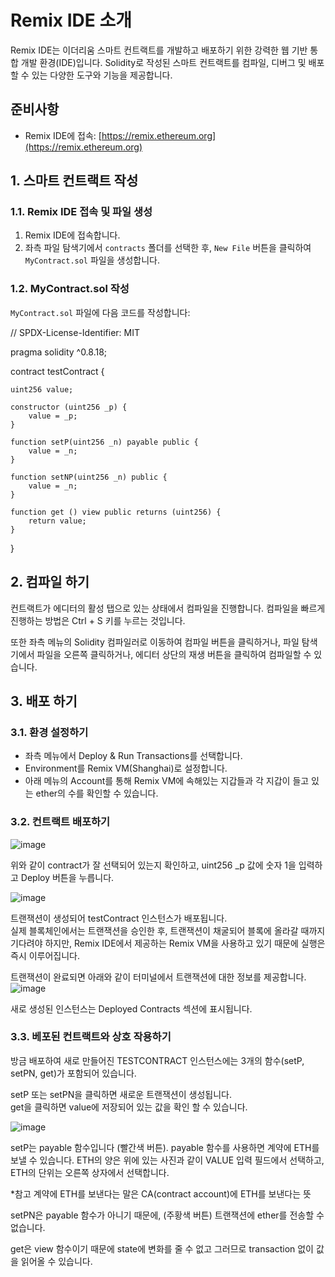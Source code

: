 # Remix IDE 소개 
Remix IDE는 이더리움 스마트 컨트랙트를 개발하고 배포하기 위한 강력한 웹 기반 통합 개발 환경(IDE)입니다. Solidity로 작성된 스마트 컨트랙트를 컴파일, 디버그 및 배포할 수 있는 다양한 도구와 기능을 제공합니다.  

## 준비사항

- Remix IDE에 접속: [https://remix.ethereum.org](https://remix.ethereum.org)

## 1. 스마트 컨트랙트 작성

### 1.1. Remix IDE 접속 및 파일 생성

1. Remix IDE에 접속합니다.
2. 좌측 파일 탐색기에서 `contracts` 폴더를 선택한 후, `New File` 버튼을 클릭하여 `MyContract.sol` 파일을 생성합니다.

### 1.2. MyContract.sol 작성

`MyContract.sol` 파일에 다음 코드를 작성합니다:


// SPDX-License-Identifier: MIT

pragma solidity ^0.8.18;

contract testContract {

    uint256 value;

    constructor (uint256 _p) {
        value = _p;
    }

    function setP(uint256 _n) payable public {
        value = _n;
    }

    function setNP(uint256 _n) public {
        value = _n;
    }

    function get () view public returns (uint256) {
        return value;
    }
}

## 2. 컴파일 하기 

컨트랙트가 에디터의 활성 탭으로 있는 상태에서 컴파일을 진행합니다.
컴파일을 빠르게 진행하는 방법은 Ctrl + S 키를 누르는 것입니다.

또한 좌측 메뉴의 Solidity 컴파일러로 이동하여 컴파일 버튼을 클릭하거나, 파일 탐색기에서 파일을 오른쪽 클릭하거나,
에디터 상단의 재생 버튼을 클릭하여 컴파일할 수 있습니다.

## 3. 배포 하기 

### 3.1. 환경 설정하기 

 - 좌측 메뉴에서 Deploy & Run Transactions를 선택합니다.  
 - Environment를 Remix VM(Shanghai)로 설정합니다.  
 - 아래 메뉴의 Account를 통해 Remix VM에 속해있는 지갑들과 각 지갑이 들고 있는 ether의 수를 확인할 수 있습니다. 


### 3.2. 컨트랙트 배포하기

![image](https://github.com/Joon2000/Solidity-modules/assets/87323564/744a4e5c-d08f-415d-8ab7-5fb1a3787816)

위와 같이 contract가 잘 선택되어 있는지 확인하고, uint256 _p 값에 숫자 1을 입력하고 Deploy 버튼을 누릅니다. 


![image](https://github.com/Joon2000/Solidity-modules/assets/87323564/5b6202f4-3c59-4631-9b1c-275905ed19c5)

트랜잭션이 생성되어 testContract 인스턴스가 배포됩니다.  
실제 블록체인에서는 트랜잭션을 승인한 후, 트랜잭션이 채굴되어 블록에 올라갈 때까지 기다려야 하지만, Remix IDE에서 제공하는 Remix VM을 사용하고 있기 때문에 실행은 즉시 이루어집니다.

트랜잭션이 완료되면 아래와 같이 터미널에서 트랜잭션에 대한 정보를 제공합니다.
![image](https://github.com/Joon2000/Solidity-modules/assets/87323564/68f7bb3c-389b-46a0-960a-79c697e073b3)

새로 생성된 인스턴스는 Deployed Contracts 섹션에 표시됩니다.


### 3.3. 베포된 컨트랙트와 상호 작용하기 

방금 배포하여 새로 만들어진 TESTCONTRACT  인스턴스에는 3개의 함수(setP, setPN, get)가 포함되어 있습니다.  

setP 또는 setPN을 클릭하면 새로운 트랜잭션이 생성됩니다.  
get을 클릭하면 value에 저장되어 있는 값을 확인 할 수 있습니다.  

![image](https://github.com/Joon2000/Solidity-modules/assets/87323564/9bb42899-de6f-4309-b398-5e7194a851d7)


setP는 payable 함수입니다 (빨간색 버튼). payable 함수를 사용하면 계약에 ETH를 보낼 수 있습니다. ETH의 양은 위에 있는 사진과 같이 VALUE 입력 필드에서 선택하고, ETH의 단위는 오른쪽 상자에서 선택합니다.  

*참고 계약에 ETH를 보낸다는 말은 CA(contract account)에 ETH를 보낸다는 뜻
  
setPN은 payable 함수가 아니기 때문에, (주황색 버튼) 트랜잭션에 ether를 전송할 수 없습니다.  

get은 view 함수이기 때문에 state에 변화를 줄 수 없고 그러므로 transaction 없이 값을 읽어올 수 있습니다. 
